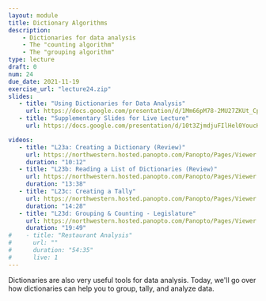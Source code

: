 ```yaml
---
layout: module
title: Dictionary Algorithms
description:
    - Dictionaries for data analysis
    - The "counting algorithm"
    - The "grouping algorithm"
type: lecture
draft: 0
num: 24
due_date: 2021-11-19
exercise_url: "lecture24.zip"
slides:
   - title: "Using Dictionaries for Data Analysis"
     url: https://docs.google.com/presentation/d/1Mm66pM78-2MU27ZKUt_CphHWq-53grc1vR41U_hDl5Y/edit?usp=sharing
   - title: "Supplementary Slides for Live Lecture"
     url: https://docs.google.com/presentation/d/10t3ZjmdjuFIlHel0YoucKmUIvKkOSAreF5WTCvBEvlU/edit?usp=sharing

videos: 
   - title: "L23a: Creating a Dictionary (Review)"
     url: https://northwestern.hosted.panopto.com/Panopto/Pages/Viewer.aspx?id=56ff013f-bfee-4632-99d1-add101554ffa
     duration: "10:12"
   - title: "L23b: Reading a List of Dictionaries (Review)"
     url: https://northwestern.hosted.panopto.com/Panopto/Pages/Viewer.aspx?id=5c21caf8-398d-4499-82ff-add101554f46
     duration: "13:38"
   - title: "L23c: Creating a Tally"
     url: https://northwestern.hosted.panopto.com/Panopto/Pages/Viewer.aspx?id=790eb41a-8e53-4f02-a8bf-add101554e97
     duration: "14:28"
   - title: "L23d: Grouping & Counting - Legislature"
     url: https://northwestern.hosted.panopto.com/Panopto/Pages/Viewer.aspx?id=04555f81-f50d-4bce-bc69-add101554df5
     duration: "19:49"
#    - title: "Restaurant Analysis"
#      url: ""
#      duration: "54:35"
#      live: 1
---
```


Dictionaries are also very useful tools for data analysis. Today, we'll go over how dictionaries can help you to group, tally, and analyze data.
